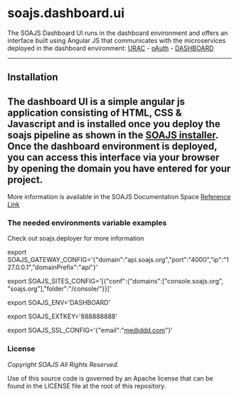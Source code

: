 # soajs.dashboard.ui

The SOAJS Dashboard UI runs in the dashboard environment and offers an interface built using Angular JS that communicates with the microservices deployed in the dashboard environment: [URAC](https://soajsorg.atlassian.net/wiki/spaces/URAC) - [oAuth](https://soajsorg.atlassian.net/wiki/spaces/OAUT/overview) - [DASHBOARD](https://soajsorg.atlassian.net/wiki/spaces/DSBRD/overview)

---
## Installation
The dashboard UI is a simple angular js application consisting of HTML, CSS & Javascript and is installed once you deploy the soajs pipeline as shown in the [SOAJS installer](https://soajsorg.atlassian.net/wiki/spaces/IN).
Once the dashboard environment is deployed, you can access this interface via your browser by opening the domain you have entered for your project.
---
More information is available in the SOAJS Documentation Space [Reference Link](https://soajsorg.atlassian.net/wiki/spaces/DSBRD/overview)

### The needed environments variable examples
Check out soajs.deployer for more information

export SOAJS_GATEWAY_CONFIG='{"domain":"api.soajs.org","port":"4000","ip":"127.0.0.1","domainPrefix":"api"}'

export SOAJS_SITES_CONFIG='[{"conf":{"domains":["console.soajs.org", "soajs.org"],"folder":"/console/"}}]'

export SOAJS_ENV='DASHBOARD'

export SOAJS_EXTKEY='888888888'

export SOAJS_SSL_CONFIG='{"email":"me@ddd.com"}'


### License
*Copyright SOAJS All Rights Reserved.*

Use of this source code is governed by an Apache license that can be found in the LICENSE file at the root of this repository.
